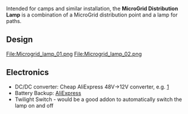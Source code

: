 Intended for camps and similar installation, the **MicroGrid
Distribution Lamp** is a combination of a MicroGrid distribution point
and a lamp for paths.

## Design

<File:Microgrid_lamp_01.png> <File:Microgrid_lamp_02.png>

## Electronics

-   DC/DC converter: Cheap AliExpress 48V-\>12V converter, e.g.
    [1](https://de.aliexpress.com/item/4001122210415.html)
-   Battery Backup:
    [AliExpress](https://de.aliexpress.com/item/33026045099.html)
-   Twilight Switch - would be a good addon to automatically switch the
    lamp on and off